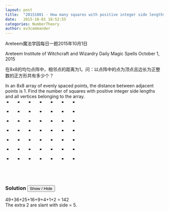 ```yaml
---
layout: post
title:  "20151001 - How many squares with positive integer side lengths"
date:   2015-10-01 18:52:55
categories: NumberTheory
author: ev3commander
---
```

Areteem魔法学园每日一题2015年10月1日

Areteem Institute of Witchcraft and Wizardry
Daily Magic Spells October 1, 2015

在8x8的均匀点阵中，相邻点的距离为1。问：以点阵中的点为顶点且边长为正整数的正方形共有多少个？


In an 8x8 array of evenly spaced points, the distance between adjacent points is 1. Find the number of squares with positive integer side lengths and all vertices belonging to the array.
<br>
<svg width="300" height="250"> 
  <g fill="none" stroke="black" stroke-width="4">
    <path stroke-dasharray="5,30" d="M5 10 l215 0" />
    <path stroke-dasharray="5,30" d="M5 40 l215 0" />
    <path stroke-dasharray="5,30" d="M5 70 l215 0" />
    <path stroke-dasharray="5,30" d="M5 100 l215 0" />
    <path stroke-dasharray="5,30" d="M5 130 l215 0" />
    <path stroke-dasharray="5,30" d="M5 160 l215 0" />
    <path stroke-dasharray="5,30" d="M5 190 l215 0" />  
    <path stroke-dasharray="5,30" d="M5 220 l215 0" />
  </g>
</svg>


### Solution <button>Show / Hide</button>

<solution>

49+36+25+16+9+4+1+2 = 142
<br>
The extra 2 are slant with side = 5.
</solution>
